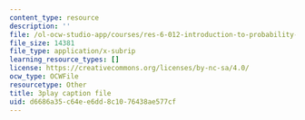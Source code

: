 ```yaml
---
content_type: resource
description: ''
file: /ol-ocw-studio-app/courses/res-6-012-introduction-to-probability-spring-2018/d6686a35c64ee6dd8c1076438ae577cf_2f9EfEga4Oo.srt
file_size: 14381
file_type: application/x-subrip
learning_resource_types: []
license: https://creativecommons.org/licenses/by-nc-sa/4.0/
ocw_type: OCWFile
resourcetype: Other
title: 3play caption file
uid: d6686a35-c64e-e6dd-8c10-76438ae577cf
---
```

